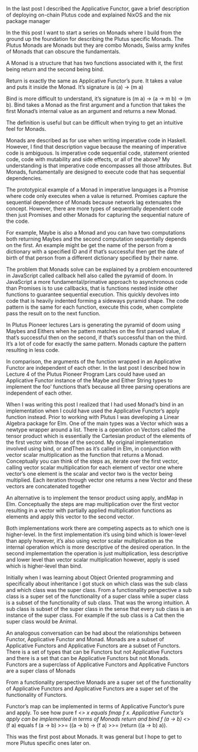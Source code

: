 In the last post I described the Applicative Functor, gave a brief description of deploying on-chain Plutus code and explained NixOS and the nix package manager

In the this post I want to start a series on Monads where I build from the ground up the foundation for describing the Plutus specific Monads.  The Plutus Monads are Monads but they are combo Monads, Swiss army knifes of Monads that can obscure the fundamentals.

A Monad is a structure that has two functions associated with it, the first being return and the second being bind.

Return is exactly the same as Applicative Functor’s pure.  It takes a value and puts it inside the Monad.  It’s signature is (a) → (m a)

Bind is more difficult to understand, it’s signature is (m a) → (a → m b) → (m b).  Bind takes a Monad as the first argument and a function that takes the first Monad’s internal value as an argument and returns a new Monad.

The definition is useful but can be difficult when trying to get an intuitive feel for Monads.

Monads are described as for use when writing imperative code in Haskell.  However, I find that description vague because the meaning of imperative code is ambiguous.  Is imperative code sequential code, statement oriented code, code with mutability and side effects, or all of the above?  My understanding is that imperative code encompasses all those attributes.  But Monads, fundamentally are designed to execute code that has sequential dependencies.

The prototypical example of a Monad in imperative languages is a Promise where code only executes when a value is returned.  Promises capture the sequential dependence of Monads because network lag extenuates the concept.  However, there are more types of sequentially dependent code then just Promises and other Monads for capturing the sequential nature of the code.  

For example, Maybe is also a Monad and you can have two computations both returning Maybes and the second computation sequentially depends on the first.  An example might be get the name of the person from a dictionary with a specified ID and if that’s successful then get the date of birth of that person from a different dictionary specified by their name.

The problem that Monads solve can be explained by a problem encountered in JavaScript called callback hell also called the pyramid of doom.  In JavaScript a more fundamental/primative approach to asynchronous code than Promises is to use callbacks, that is functions nested inside other functions to guarantee sequential execution.  This quickly devolves into code that is heavily indented forming a sideways pyramid shape.  The code pattern is the same for each function, execute this code, when complete pass the result on to the next function.  

In Plutus Pioneer lectures Lars is generating the pyramid of doom using Maybes and Eithers when he pattern matches on the first parsed value, if that’s successful then on the second, if that’s successful than on the third.  It’s a lot of code for exactly the same pattern.  Monads capture the pattern resulting in less code.

In comparison, the arguments of the function wrapped in an Applicative Functor are independent of each other.  In the last post I described how in Lecture 4 of the Plutus Pioneer Program Lars could have used an Applicative Functor instance of the Maybe and Either String types to implement the foo’ functions that’s because all three parsing operations are independent of each other.
 
When I was writing this post I realized that I had used Monad’s bind in an implementation when I could have used the Applicative Functor’s apply function instead.  Prior to working with Plutus I was developing a Linear Algebra package for Elm.  One of the main types was a Vector which was a newtype wrapper around a list.  There is a operation on Vectors called the tensor product which is essentially the Cartesian product of the elements of the first vector with those of the second.  My original implementation involved using bind, or andThen as it’s called in Elm, in conjunction with vector scalar multiplication as the function that returns a Monad.  Conceptually you can think of the steps as, iterate over the first vector, calling vector scalar multiplication for each element of vector one where vector’s one element is the scalar and vector two is the vector being multiplied.  Each iteration through vector one returns a new Vector and these vectors are concatenated together 

An alternative is to implement the tensor product using apply, andMap in Elm.  Conceptually the steps are map multiplication over the first vector resulting in a vector with partially applied multiplication functions as elements and apply this vector to the second vector.

Both implementations work there are competing aspects as to which one is higher-level.  In the first implementation it’s using bind which is lower-level than apply however, it’s also using vector scalar multiplication as the internal operation which is more descriptive of the desired operation.  In the second implementation the operation is just multiplication, less descriptive and lower level than vector scalar multiplication however, apply is used which is higher-level than bind.    

Initially when I was learning about Object Oriented programming and specifically about inheritance I got stuck on which class was the sub class and which class was the super class.  From a functionality perspective a sub class is a super set of the functionality of a super class while a super class is a subset of the functionality of sub class.  That was the wrong intuition.  A sub class is subset of the super class in the sense that every sub class is an instance of the super class.  For example if the sub class is a Cat then the super class would be Animal.

An analogous conversation can be had about the relationships between Functor, Applicative Functor and Monad.   Monads are a subset of Applicative Functors and Applicative Functors are a subset of Functors.  There is a set of types that can be Functors but not Applicative Functors and there is a set that can be Applicative Functors but not Monads.  Functors are a superclass of Applicative Functors and Applicative Functors are a super class of Monads

From a functionality perspective Monads are a super set of the functionality of Applicative Functors and Applicative Functors are a super set of the functionality of Functors.  

Functor’s map can be implemented in terms of Applicative Functor’s pure and apply.  To see how pure f <*> x equals fmap f x.  Applicative Functor’s apply can be implemented in terms of Monads return and bind f (a → b) <*> (f a) equals f (a → b) >>= (\(a → b) → (f a) >>= (return ((a → b) a)).

This was the first post about Monads.  It was general but I hope to get to more Plutus specific ones later on.
